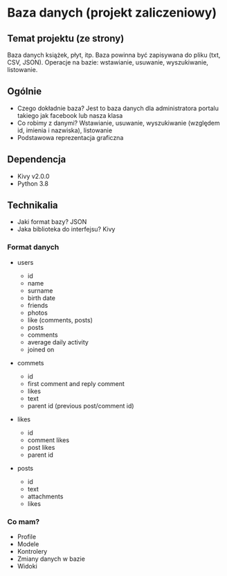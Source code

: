 # Baza danych (projekt zaliczeniowy)

## Temat projektu (ze strony)
Baza danych książek, płyt, itp. Baza powinna być zapisywana do pliku (txt, CSV, JSON). Operacje na bazie: wstawianie, usuwanie, wyszukiwanie, listowanie.

## Ogólnie

- Czego dokładnie baza? Jest to baza danych dla administratora portalu takiego jak facebook lub nasza klasa
- Co robimy z danymi? Wstawianie, usuwanie, wyszukiwanie (względem id, imienia i nazwiska), listowanie
- Podstawowa reprezentacja graficzna

## Dependencja
- Kivy v2.0.0
- Python 3.8


## Technikalia 

- Jaki format bazy? JSON 
- Jaka biblioteka do interfejsu? Kivy


### Format danych

- users
    - id
    - name
    - surname
    - birth date
    - friends
    - photos
    - like (comments, posts)
    - posts
    - comments
    - average daily activity
    - joined on

- commets
    - id
    - first comment and reply comment
    - likes 
    - text
    - parent id (previous post/comment id)

- likes
    - id
    - comment likes
    - post likes
    - parent id 

- posts
    - id
    - text
    - attachments
    - likes

### Co mam?
- Profile
- Modele
- Kontrolery
- Zmiany danych w bazie
- Widoki

